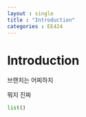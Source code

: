 ```yaml
---
layout : single
title : "Introduction"
categories : EE424
---
```


# Introduction

브랜치는 어찌하지

뭐지 진짜



```python
list()
```

